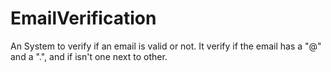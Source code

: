 # EmailVerification
An System to verify if an email is valid or not.
It verify if the email has a "@" and a ".", and if isn't one next to other.
